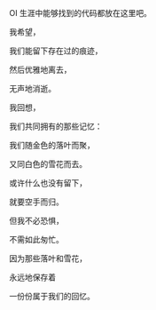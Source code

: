 OI 生涯中能够找到的代码都放在这里吧。

我希望，

我们能留下存在过的痕迹，

然后优雅地离去，

无声地消逝。

我回想，

我们共同拥有的那些记忆：

我们随金色的落叶而聚，

又同白色的雪花而去。

或许什么也没有留下，

就要空手而归。

但我不必恐惧，

不需如此匆忙。

因为那些落叶和雪花，

永远地保存着

一份份属于我们的回忆。
